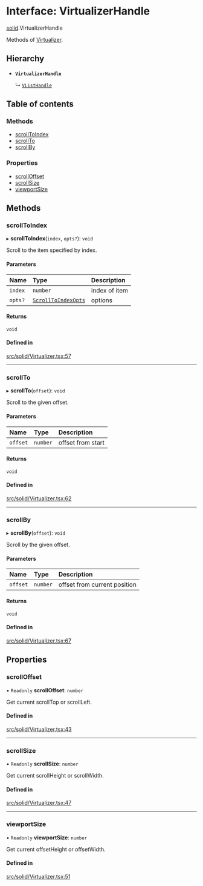 # Interface: VirtualizerHandle

[solid](../modules/solid.md).VirtualizerHandle

Methods of [Virtualizer](../modules/solid.md#virtualizer).

## Hierarchy

- **`VirtualizerHandle`**

  ↳ [`VListHandle`](solid.VListHandle.md)

## Table of contents

### Methods

- [scrollToIndex](solid.VirtualizerHandle.md#scrolltoindex)
- [scrollTo](solid.VirtualizerHandle.md#scrollto)
- [scrollBy](solid.VirtualizerHandle.md#scrollby)

### Properties

- [scrollOffset](solid.VirtualizerHandle.md#scrolloffset)
- [scrollSize](solid.VirtualizerHandle.md#scrollsize)
- [viewportSize](solid.VirtualizerHandle.md#viewportsize)

## Methods

### scrollToIndex

▸ **scrollToIndex**(`index`, `opts?`): `void`

Scroll to the item specified by index.

#### Parameters

| Name | Type | Description |
| :------ | :------ | :------ |
| `index` | `number` | index of item |
| `opts?` | [`ScrollToIndexOpts`](react.ScrollToIndexOpts.md) | options |

#### Returns

`void`

#### Defined in

[src/solid/Virtualizer.tsx:57](https://github.com/inokawa/virtua/blob/6233dda9/src/solid/Virtualizer.tsx#L57)

___

### scrollTo

▸ **scrollTo**(`offset`): `void`

Scroll to the given offset.

#### Parameters

| Name | Type | Description |
| :------ | :------ | :------ |
| `offset` | `number` | offset from start |

#### Returns

`void`

#### Defined in

[src/solid/Virtualizer.tsx:62](https://github.com/inokawa/virtua/blob/6233dda9/src/solid/Virtualizer.tsx#L62)

___

### scrollBy

▸ **scrollBy**(`offset`): `void`

Scroll by the given offset.

#### Parameters

| Name | Type | Description |
| :------ | :------ | :------ |
| `offset` | `number` | offset from current position |

#### Returns

`void`

#### Defined in

[src/solid/Virtualizer.tsx:67](https://github.com/inokawa/virtua/blob/6233dda9/src/solid/Virtualizer.tsx#L67)

## Properties

### scrollOffset

• `Readonly` **scrollOffset**: `number`

Get current scrollTop or scrollLeft.

#### Defined in

[src/solid/Virtualizer.tsx:43](https://github.com/inokawa/virtua/blob/6233dda9/src/solid/Virtualizer.tsx#L43)

___

### scrollSize

• `Readonly` **scrollSize**: `number`

Get current scrollHeight or scrollWidth.

#### Defined in

[src/solid/Virtualizer.tsx:47](https://github.com/inokawa/virtua/blob/6233dda9/src/solid/Virtualizer.tsx#L47)

___

### viewportSize

• `Readonly` **viewportSize**: `number`

Get current offsetHeight or offsetWidth.

#### Defined in

[src/solid/Virtualizer.tsx:51](https://github.com/inokawa/virtua/blob/6233dda9/src/solid/Virtualizer.tsx#L51)
